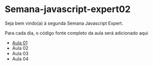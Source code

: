 # Semana-javascript-expert02


Seja bem vindo(a) à segunda Semana Javascript Expert.

Para cada dia, o código fonte completo da aula será adicionado aqui


- [Aula 01](./aula01)
- Aula 02
- Aula 03
- Aula 04
